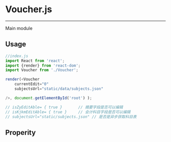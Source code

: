 # Voucher.js

---

Main module

## Usage

```js
//index.js
import React from 'react';
import {render} from 'react-dom';
import Voucher from './Voucher';

render(<Voucher
    currentEdit="0"
    subjectsUrl="static/data/subjects.json"

/>, document.getElementById('root') );

// isZyEditAble= { true }       // 摘要字段是否可以编辑
// isKjkmEditAble= { true }     // 会计科目字段是否可以编辑
// subjectsUrl="static/subjects.json" // 是否是异步获取科目表
```

## Properity



